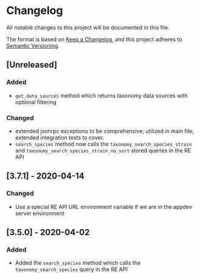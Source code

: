 # Changelog

All notable changes to this project will be documented in this file.

The format is based on [Keep a Changelog](https://keepachangelog.com/en/1.0.0/),
and this project adheres to [Semantic Versioning](https://semver.org/spec/v2.0.0.html).

## [Unreleased]

### Added

- `get_data_sources` method which returns taxonomy data sources with optional filtering

### Changed

- extended jsonrpc exceptions to be comprehensive; utilized in main file; extended integration tests to cover.
- `search_species` method now calls the `taxonomy_search_species_strain` and `taxonomy_search_species_strain_no_sort` stored queries in the RE API

## [3.7.1] - 2020-04-14

### Changed

- Use a special RE API URL environment variable if we are in the appdev server environment

## [3.5.0] - 2020-04-02

### Added

- Added the `search_species` method which calls the `taxonomy_search_species` query in the RE API
